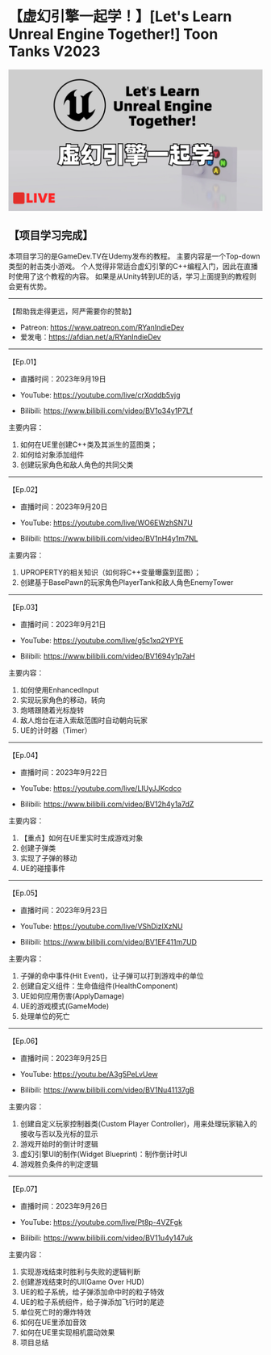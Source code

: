 # 【虚幻引擎一起学！】[Let's Learn Unreal Engine Together!] Toon Tanks V2023

![""](Images/Cover.png)

## 【项目学习完成】

本项目学习的是GameDev.TV在Udemy发布的教程。
主要内容是一个Top-down类型的射击类小游戏。
个人觉得非常适合虚幻引擎的C++编程入门，因此在直播时使用了这个教程的内容。
如果是从Unity转到UE的话，学习上面提到的教程则会更有优势。

---

【帮助我走得更远，阿严需要你的赞助】

- Patreon: <https://www.patreon.com/RYanIndieDev>
- 爱发电：<https://afdian.net/a/RYanIndieDev>

---

【Ep.01】

- 直播时间：2023年9月19日

- YouTube: <https://youtube.com/live/crXqddb5vjg>
- Bilibili: <https://www.bilibili.com/video/BV1o34y1P7Lf>

主要内容：

1. 如何在UE里创建C++类及其派生的蓝图类；
2. 如何给对象添加组件
3. 创建玩家角色和敌人角色的共同父类

---

【Ep.02】

- 直播时间：2023年9月20日

- YouTube: <https://youtube.com/live/WO6EWzhSN7U>
- Bilibili: <https://www.bilibili.com/video/BV1nH4y1m7NL>

主要内容：

1. UPROPERTY的相关知识（如何将C++变量曝露到蓝图）；
2. 创建基于BasePawn的玩家角色PlayerTank和敌人角色EnemyTower

---

【Ep.03】

- 直播时间：2023年9月21日

- YouTube: <https://youtube.com/live/g5c1xq2YPYE>
- Bilibili: <https://www.bilibili.com/video/BV1694y1p7aH>

主要内容：

1. 如何使用EnhancedInput
2. 实现玩家角色的移动，转向
3. 炮塔跟随着光标旋转
4. 敌人炮台在进入索敌范围时自动朝向玩家
5. UE的计时器（Timer）

---

【Ep.04】

- 直播时间：2023年9月22日

- YouTube: <https://youtube.com/live/LIUyJJKcdco>
- Bilibili: <https://www.bilibili.com/video/BV12h4y1a7dZ>

主要内容：

1. 【重点】如何在UE里实时生成游戏对象
2. 创建子弹类
3. 实现了子弹的移动
4. UE的碰撞事件

---

【Ep.05】

- 直播时间：2023年9月23日

- YouTube: <https://youtube.com/live/VShDizlXzNU>
- Bilibili: <https://www.bilibili.com/video/BV1EF411m7UD>

主要内容：

1. 子弹的命中事件(Hit Event)，让子弹可以打到游戏中的单位
2. 创建自定义组件：生命值组件(HealthComponent)
3. UE如何应用伤害(ApplyDamage)
4. UE的游戏模式(GameMode)
5. 处理单位的死亡

---

【Ep.06】

- 直播时间：2023年9月25日

- YouTube: <https://youtu.be/A3g5PeLvUew>
- Bilibili: <https://www.bilibili.com/video/BV1Nu41137gB>

主要内容：

1. 创建自定义玩家控制器类(Custom Player Controller)，用来处理玩家输入的接收与否以及光标的显示
2. 游戏开始时的倒计时逻辑
3. 虚幻引擎UI的制作(Widget Blueprint)：制作倒计时UI
4. 游戏胜负条件的判定逻辑

---

【Ep.07】

- 直播时间：2023年9月26日

- YouTube: <https://youtube.com/live/Pt8p-4VZFgk>
- Bilibili: <https://www.bilibili.com/video/BV11u4y147uk>

主要内容：

1. 实现游戏结束时胜利与失败的逻辑判断
2. 创建游戏结束时的UI(Game Over HUD)
3. UE的粒子系统，给子弹添加命中时的粒子特效
4. UE的粒子系统组件，给子弹添加飞行时的尾迹
5. 单位死亡时的爆炸特效
6. 如何在UE里添加音效
7. 如何在UE里实现相机震动效果
8. 项目总结
